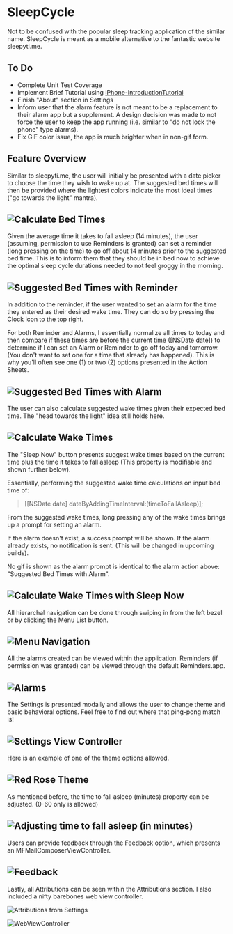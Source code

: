 SleepCycle
==========

Not to be confused with the popular sleep tracking application of the similar name. 
SleepCycle is meant as a mobile alternative to the fantastic website sleepyti.me.

## To Do
* Complete Unit Test Coverage
* Implement Brief Tutorial using [iPhone-IntroductionTutorial](https://github.com/MatthewYork/iPhone-IntroductionTutorial)
* Finish "About" section in Settings
* Inform user that the alarm feature is not meant to be a replacement to their alarm app but a supplement. A design decision was made to not force the user to keep the app running (i.e. similar to "do not lock the phone" type alarms).
* Fix GIF color issue, the app is much brighter when in non-gif form.


## Feature Overview

Similar to sleepyti.me, the user will initially be presented with a date picker to choose the time they wish to wake up at. 
The suggested bed times will then be provided where the lightest colors indicate the most ideal times ("go towards the light" mantra).

![Calculate Bed Times](README%20Images/calculatebedtime.gif)
----------------------------------------------

Given the average time it takes to fall asleep (14 minutes), the user (assuming, permission to use Reminders is granted) can set a reminder (long pressing on the time) to go off about 14 minutes prior to the suggested bed time. This is to inform them that they should be in bed now to achieve the optimal sleep cycle durations needed to not feel groggy in the morning.

![Suggested Bed Times with Reminder](README%20Images/calculatebedtimereminder.gif)
----------------------------------------------

In addition to the reminder, if the user wanted to set an alarm for the time they entered as their desired wake time. They can do so by pressing the Clock icon to the top right.

For both Reminder and Alarms, I essentially normalize all times to today and then compare if these times are before the current time ([NSDate date]) to determine if I can set an Alarm or Reminder to go off today and tomorrow. (You don't want to set one for a time that already has happened). This is why you'll often see one (1) or two (2) options presented in the Action Sheets.

![Suggested Bed Times with Alarm](README%20Images/calculatebedtimesetalarm.gif)
----------------------------------------------

The user can also calculate suggested wake times given their expected bed time. The "head towards the light" idea still holds here.

![Calculate Wake Times](README%20Images/calculatewaketimeconfirmtime.gif)
----------------------------------------------

The "Sleep Now" button presents suggest wake times based on the current time plus the time it takes to fall asleep (This property is modifiable and shown further below).

Essentially, performing the suggested wake time calculations on input bed time of: 

> [[NSDate date] dateByAddingTimeInterval:(timeToFallAsleep)];

From the suggested wake times, long pressing any of the wake times brings up a prompt for setting an alarm. 

If the alarm doesn't exist, a success prompt will be shown.
If the alarm already exists, no notification is sent. (This will be changed in upcoming builds).

No gif is shown as the alarm prompt is identical to the alarm action above: "Suggested Bed Times with Alarm".

![Calculate Wake Times with Sleep Now](README%20Images/calculatewaketimesleepnow.gif)
--------------------------------------------------------------------------------------------------

All hierarchal navigation can be done through swiping in from the left bezel or by clicking the Menu List button.

![Menu Navigation](README%20Images/settingsopen.gif)
----------------------------------------------------

All the alarms created can be viewed within the application. Reminders (if permission was granted) can be viewed through the default Reminders.app.

![Alarms](README%20Images/alarms.gif)
----------------------------------------------------

The Settings is presented modally and allows the user to change theme and basic behavioral options. Feel free to find out where that ping-pong match is!

![Settings View Controller](README%20Images/settingspopup.gif)
----------------------------------------------------

Here is an example of one of the theme options allowed.

![Red Rose Theme](README%20Images/redrosetheme.gif)
----------------------------------------------------

As mentioned before, the time to fall asleep (minutes) property can be adjusted. (0-60 only is allowed)

![Adjusting time to fall asleep (in minutes)](README%20Images/adjustminutestofallasleep.gif)
----------------------------------------------------

Users can provide feedback through the Feedback option, which presents an MFMailComposerViewController.

![Feedback](README%20Images/feedback.gif)
----------------------------------------------------

Lastly, all Attributions can be seen within the Attributions section. I also included a nifty barebones web view controller.

![Attributions from Settings](README%20Images/attributions.gif)

![WebViewController](README%20Images/webviewcontroller.gif)
